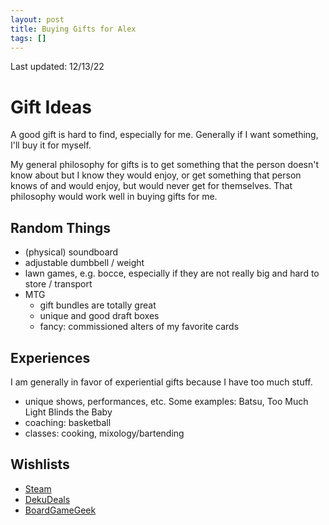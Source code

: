 ```yaml
---
layout: post
title: Buying Gifts for Alex
tags: []
---
```


Last updated: 12/13/22


# Gift Ideas

A good gift is hard to find, especially for me.
Generally if I want something, I'll buy it for myself.

My general philosophy for gifts is to get something that the person doesn't know about but I know they would enjoy, or get something that person knows of and would enjoy, but would never get for themselves.
That philosophy would work well in buying gifts for me.

## Random Things

* (physical) soundboard
* adjustable dumbbell / weight
* lawn games, e.g. bocce, especially if they are not really big and hard to store / transport
* MTG
    * gift bundles are totally great
    * unique and good draft boxes
    * fancy: commissioned alters of my favorite cards


## Experiences

I am generally in favor of experiential gifts because I have too much stuff.

* unique shows, performances, etc. Some examples: Batsu, Too Much Light Blinds the Baby
* coaching: basketball
* classes: cooking, mixology/bartending


## Wishlists

* [Steam](https://store.steampowered.com/wishlist/id/w4ngatang/)
* [DekuDeals](https://www.dekudeals.com/wishlist/qb6ntvjcfc)
* [BoardGameGeek](https://boardgamegeek.com/wishlist/w4ngatang)

